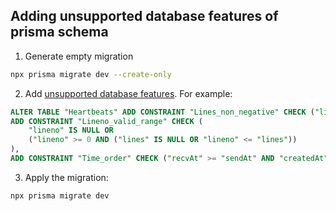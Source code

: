 ## Adding unsupported database features of prisma schema
1. Generate empty migration
```bash
npx prisma migrate dev --create-only
```
2. Add [unsupported database features](https://www.prisma.io/docs/orm/prisma-migrate/workflows/unsupported-database-features). For example:
```sql
ALTER TABLE "Heartbeats" ADD CONSTRAINT "Lines_non_negative" CHECK ("lines" IS NULL OR "lines" >= 0),
ADD CONSTRAINT "Lineno_valid_range" CHECK (
    "lineno" IS NULL OR 
    ("lineno" >= 0 AND ("lines" IS NULL OR "lineno" <= "lines"))
),
ADD CONSTRAINT "Time_order" CHECK ("recvAt" >= "sendAt" AND "createdAt" >= "recvAt")
```
3. Apply the migration:
```bash
npx prisma migrate dev
```
